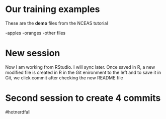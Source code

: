# Our training examples

These are the **demo** files from the NCEAS tutorial

-apples
-oranges
-other files

# New session
Now I am working from RStudio. I will sync later.
Once saved in R, a new modified file is created in R in the Git enironment to the left and to save it in Git, we click commit after checking the new README file

# Second session to create 4 commits

#hotnerdfall


